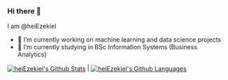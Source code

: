 ### Hi there 👋
I am @heiEzekiel

- 🔭 I’m currently working on machine learning and data science projects
- 🌱 I’m currently studying in BSc Information Systems (Business Analytics)

<!--


Here are some ideas to get you started:


-->

<a href='https://github.com/anuraghazra/github-readme-stats'><img align="center" src="https://github-readme-stats.vercel.app/api?username=heiEzekiel" alt="heiEzekiel's Github Stats" /></a> | <a href='https://github.com/anuraghazra/github-readme-stats#top-languages-card'><img align="center" src="https://github-readme-stats.vercel.app/api/top-langs/?username=heiEzekiel&langs_count=6&layout=compact&theme=buefy&hide_border=true" alt="heiEzekiel's Github Languages" /></a>
